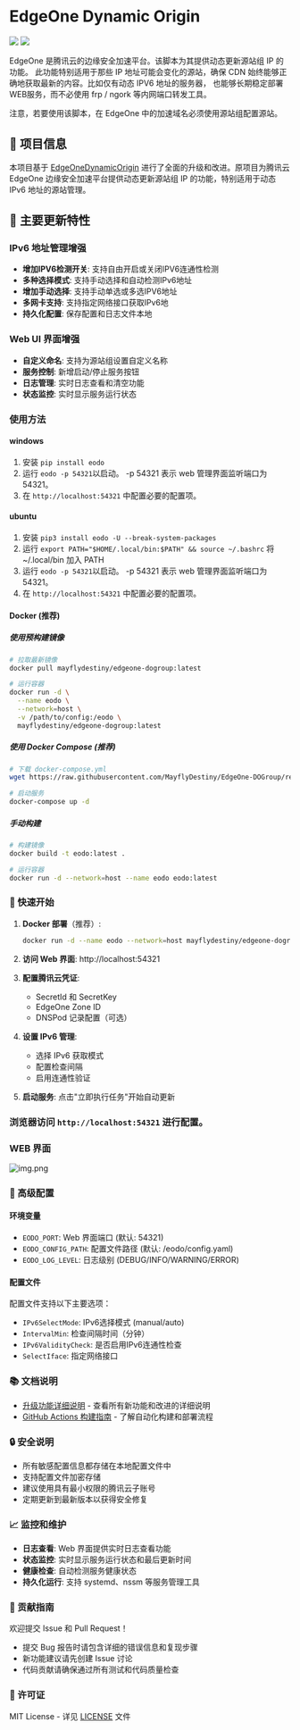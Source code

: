 # EdgeOne Dynamic Origin

<img src="https://img.shields.io/docker/automated/tsund/tianchi_docker_practice.svg"/>
<img src="https://img.shields.io/docker/image-size/mayflydestiny/edgeone-dogroup"/>


EdgeOne 是腾讯云的边缘安全加速平台。该脚本为其提供动态更新源站组 IP 的功能。
此功能特别适用于那些 IP 地址可能会变化的源站，确保 CDN 始终能够正确地获取最新的内容。比如仅有动态 IPV6 地址的服务器，
也能够长期稳定部署WEB服务，而不必使用 frp / ngork 等内网端口转发工具。

注意，若要使用该脚本，在 EdgeOne 中的加速域名必须使用源站组配置源站。

## 📖 项目信息

本项目基于 [EdgeOneDynamicOrigin](https://github.com/sqkkyzx/EdgeOneDynamicOrigin) 进行了全面的升级和改进。原项目为腾讯云 EdgeOne 边缘安全加速平台提供动态更新源站组 IP 的功能，特别适用于动态 IPv6 地址的源站管理。

## 🚀 主要更新特性

### IPv6 地址管理增强
- **增加IPV6检测开关**: 支持自由开启或关闭IPV6连通性检测
- **多种选择模式**: 支持手动选择和自动检测IPv6地址
- **增加手动选择**: 支持手动单选或多选IPV6地址
- **多网卡支持**: 支持指定网络接口获取IPv6地
- **持久化配置**: 保存配置和日志文件本地

### Web UI 界面增强
- **自定义命名**: 支持为源站组设置自定义名称
- **服务控制**: 新增启动/停止服务按钮
- **日志管理**: 实时日志查看和清空功能
- **状态监控**: 实时显示服务运行状态

### 使用方法

#### windows
1. 安装 `pip install eodo`
2. 运行 `eodo -p 54321`以启动。 -p 54321 表示 web 管理界面监听端口为 54321。
3. 在 `http://localhost:54321` 中配置必要的配置项。

#### ubuntu
1. 安装 `pip3 install eodo -U --break-system-packages`
2. 运行 `export PATH="$HOME/.local/bin:$PATH" && source ~/.bashrc` 将 ~/.local/bin 加入 PATH
3. 运行 `eodo -p 54321`以启动。  -p 54321 表示 web 管理界面监听端口为 54321。
4. 在 `http://localhost:54321` 中配置必要的配置项。

#### Docker (推荐)

##### 使用预构建镜像
```bash
# 拉取最新镜像
docker pull mayflydestiny/edgeone-dogroup:latest

# 运行容器
docker run -d \
  --name eodo \
  --network=host \
  -v /path/to/config:/eodo \
  mayflydestiny/edgeone-dogroup:latest
```

##### 使用 Docker Compose (推荐)
```bash
# 下载 docker-compose.yml
wget https://raw.githubusercontent.com/MayflyDestiny/EdgeOne-DOGroup/refs/heads/main/docker-compose.yml

# 启动服务
docker-compose up -d
```

##### 手动构建
```bash
# 构建镜像
docker build -t eodo:latest .

# 运行容器
docker run -d --network=host --name eodo eodo:latest
```

### 🚀 快速开始

1. **Docker 部署**（推荐）:
   ```bash
   docker run -d --name eodo --network=host mayflydestiny/edgeone-dogroup:latest
   ```

2. **访问 Web 界面**: http://localhost:54321

3. **配置腾讯云凭证**:
   - SecretId 和 SecretKey
   - EdgeOne Zone ID
   - DNSPod 记录配置（可选）

4. **设置 IPv6 管理**:
   - 选择 IPv6 获取模式
   - 配置检查间隔
   - 启用连通性验证

5. **启动服务**: 点击"立即执行任务"开始自动更新

### 浏览器访问 `http://localhost:54321` 进行配置。

### WEB 界面
![img.png](img.png)

### 🔧 高级配置

#### 环境变量
- `EODO_PORT`: Web 界面端口 (默认: 54321)
- `EODO_CONFIG_PATH`: 配置文件路径 (默认: /eodo/config.yaml)
- `EODO_LOG_LEVEL`: 日志级别 (DEBUG/INFO/WARNING/ERROR)

#### 配置文件
配置文件支持以下主要选项：
- `IPv6SelectMode`: IPv6选择模式 (manual/auto)
- `IntervalMin`: 检查间隔时间（分钟）
- `IPv6ValidityCheck`: 是否启用IPv6连通性检查
- `SelectIface`: 指定网络接口

### 📚 文档说明

- [升级功能详细说明](UPGRADE_FEATURES.md) - 查看所有新功能和改进的详细说明
- [GitHub Actions 构建指南](GITHUB_ACTIONS_GUIDE.md) - 了解自动化构建和部署流程

### 🔒 安全说明

- 所有敏感配置信息都存储在本地配置文件中
- 支持配置文件加密存储
- 建议使用具有最小权限的腾讯云子账号
- 定期更新到最新版本以获得安全修复

### 📈 监控和维护

- **日志查看**: Web 界面提供实时日志查看功能
- **状态监控**: 实时显示服务运行状态和最后更新时间
- **健康检查**: 自动检测服务健康状态
- **持久化运行**: 支持 systemd、nssm 等服务管理工具

### 🤝 贡献指南

欢迎提交 Issue 和 Pull Request！

- 提交 Bug 报告时请包含详细的错误信息和复现步骤
- 新功能建议请先创建 Issue 讨论
- 代码贡献请确保通过所有测试和代码质量检查

### 📄 许可证

MIT License - 详见 [LICENSE](LICENSE) 文件
